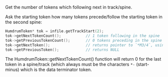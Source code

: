 <span class="title-snippet">Get the number of tokens which following next in track/spine.</span>

Ask the starting token how many tokens precede/follow the starting
token in the second spine:

```cpp
HumdrumToken* tok = infile.getTrackStart(2);
tok->getNextTokenCount();           // 1 token following in the spine
tok->getPreviousTokenCount();       // 0 tokens preceding in the spine
tok->getNextToken();                // returns pointer to `*M3/4`, using default value of 0 for argument.
tok->getPreviousToken();            // returns NULL
```

The HumdrumToken::getNextTokenCount() function will return 0 for
the last token in a spine/track (which always must be the characters
`*-` (start-minus) which is the data terminator token.
